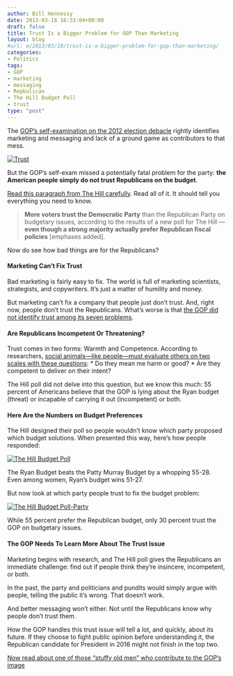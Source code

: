 ```yaml
---
author: Bill Hennessy
date: 2013-03-18 16:33:04+00:00
draft: false
title: Trust Is a Bigger Problem for GOP Than Marketing
layout: blog
#url: e/2013/03/18/trust-is-a-bigger-problem-for-gop-than-marketing/
categories:
- Politics
tags:
- GOP
- marketing
- messaging
- Repbulican
- The Hill Budget Poll
- trust
type: "post"
---
```


The [GOP’s self-examination on the 2012 election debacle](https://dyn.politico.com/printstory.cfm?uuid=780D5921-8ABC-4954-ADC1-6C6A522AC300) rightly identifies marketing and messaging and lack of a ground game as contributors to that mess.

[![Trust](https://hennessysview.com/wp-content/uploads/2013/03/Trust_thumb.jpg)
](https://hennessysview.com/wp-content/uploads/2013/03/Trust.jpg)

But the GOP’s self-exam missed a potentially fatal problem for the party: **the American people simply do not trust Republicans on the budget**.

[Read this paragraph from The Hill carefully](https://thehill.com/polls/288641-hill-poll-voters-prefer-gop-budget-ideas-but-dislike-republican-party-). Read all of it. It should tell you everything you need to know.

> **More voters trust the Democratic Party** than the Republican Party on budgetary issues, according to the results of a new poll for The Hill — **even though a strong majority actually prefer Republican fiscal policies** [emphases added].
> 
> 

Now do see how bad things are for the Republicans?

#### Marketing Can’t Fix Trust

Bad marketing is fairly easy to fix. The world is full of marketing scientists, strategists, and copywriters. It’s just a matter of humility and money.

But marketing can’t fix a company that people just don’t trust. And, right now, people don’t trust the Republicans. What’s worse is that [the GOP did not identify trust among its seven problems](https://www.politico.com/story/2013/03/rnc-report-growth-and-opportunity-88987.html).

#### Are Republicans Incompetent Or Threatening?

Trust comes in two forms: Warmth and Competence. According to researchers, [social animals—like people—must evaluate others on two scales with these questions](https://www.relationalcapitalgroup.com/wp-content/uploads/2010/03/Warmth-Competence-2007.pdf):   * Do they mean me harm or good?    * Are they competent to deliver on their intent? 

The Hill poll did not delve into this question, but we know this much: 55 percent of Americans believe that the GOP is lying about the Ryan budget (threat) or incapable of carrying it out (incompetent) or both.

#### Here Are the Numbers on Budget Preferences

The Hill designed their poll so people wouldn’t know which party proposed which budget solutions. When presented this way, here’s how people responded:

[![The Hill Budget Poll](https://hennessysview.com/wp-content/uploads/2013/03/The-Hill-Budget-Poll_thumb.png)
](https://hennessysview.com/wp-content/uploads/2013/03/The-Hill-Budget-Poll.png)

The Ryan Budget beats the Patty Murray Budget by a whopping 55-28. Even among women, Ryan’s budget wins 51-27.

But now look at which party people trust to fix the budget problem:

[![The Hill Budget Poll-Party](https://hennessysview.com/wp-content/uploads/2013/03/The-Hill-Budget-Poll-Party_thumb.png)
](https://hennessysview.com/wp-content/uploads/2013/03/The-Hill-Budget-Poll-Party.png)

While 55 percent prefer the Republican budget, only 30 percent trust the GOP on budgetary issues.

#### The GOP Needs To Learn More About The Trust Issue

Marketing begins with research, and The Hill poll gives the Republicans an immediate challenge: find out if people think they’re insincere, incompetent, or both.

In the past, the party and politicians and pundits would simply argue with people, telling the public it’s wrong. That doesn’t work.

And better messaging won’t either. Not until the Republicans know why people don’t trust them.

How the GOP handles this trust issue will tell a lot, and quickly, about its future. If they choose to fight public opinion before understanding it, the Republican candidate for President in 2016 might not finish in the top two.

[Now read about one of those “stuffy old men” who contribute to the GOP’s image](https://hennessysview.com/2013/03/16/dear-senator-danforth-rockefeller-is-dead-and-so-is-your-message/)
